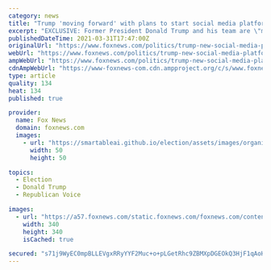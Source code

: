 ```yaml
---
category: news
title: "Trump 'moving forward' with plans to start social media platform: sources"
excerpt: "EXCLUSIVE: Former President Donald Trump and his team are \"moving forward\" with plans to start their own social media platform, sources familiar with the matter told Fox News. \"We're moving forward,\" one source said Tuesday. \"And President Trump will have ..."
publishedDateTime: 2021-03-31T17:47:00Z
originalUrl: "https://www.foxnews.com/politics/trump-new-social-media-platform-facebook-ban"
webUrl: "https://www.foxnews.com/politics/trump-new-social-media-platform-facebook-ban"
ampWebUrl: "https://www.foxnews.com/politics/trump-new-social-media-platform-facebook-ban.amp"
cdnAmpWebUrl: "https://www-foxnews-com.cdn.ampproject.org/c/s/www.foxnews.com/politics/trump-new-social-media-platform-facebook-ban.amp"
type: article
quality: 134
heat: 134
published: true

provider:
  name: Fox News
  domain: foxnews.com
  images:
    - url: "https://smartableai.github.io/election/assets/images/organizations/foxnews.com-50x50.jpg"
      width: 50
      height: 50

topics:
  - Election
  - Donald Trump
  - Republican Voice

images:
  - url: "https://a57.foxnews.com/static.foxnews.com/foxnews.com/content/uploads/2020/10/340/340/brooke-singman-headshot.jpg?ve=1&tl=1"
    width: 340
    height: 340
    isCached: true

secured: "s71j9WyEC0mpBLLEVgxRRyYYF2Muc+o+pLGetRhc9ZBMXpDGEOkQ3HjF1qAoHxrBxGatn+kT7uu5nXqgLdbydFTHn/hVClOPmssuCCZBPa9xAGXVNO4/CMXuSS0ccPa+qHeldEAIEiPt7uxnLKphmop+RbyreTpvoLfVvLa8GVSxRqZ9mKAGuKPVotZ/BazM0ZRdUAIef08AUrqZ1iWA1KjREZg4wJZpbnBxbYNdVuhfoW3RnSIeW085Ivt9YtJAb/gpC/5BebmxPKheqbJOOAjgMpOytEFUDMuM+7e+iflJJR6w6lGsKaklRu2rZKYuvDMrbVHOJ12Gograf29ndcZ3kEWRFxVx4+/rshvuR1Y=;K7W2VDL6Fgqpj6iKwNU/0w=="
---
```


